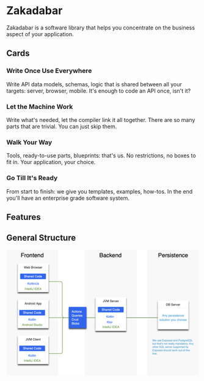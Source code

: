 # Zakadabar

Zakadabar is a software library that helps you concentrate on the business aspect of your application.

## Cards

### Write Once Use Everywhere

Write API data models, schemas, logic that is shared between all your targets: server, browser, mobile. It's enough to
code an API once, isn't it?

### Let the Machine Work

Write what's needed, let the compiler link it all together. There are so many parts that are trivial. You can just skip
them.

### Walk Your Way

Tools, ready-to-use parts, blueprints:
that's us. No restrictions, no boxes to fit in. Your application, your choice.

### Go Till It's Ready

From start to finish: we give you templates, examples, how-tos. In the end you'll have an enterprise grade software
system.

## Features

## General Structure

![<img src="structure.png" width="800"/>](structure.png)